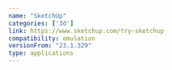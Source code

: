 ```yaml
---
name: "SketchUp"
categories: ['3d']
link: https://www.sketchup.com/try-sketchup
compatibility: emulation
versionFrom: "23.1.329"
type: applications
---
```


